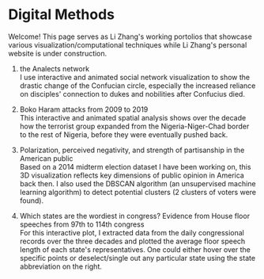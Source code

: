 # Digital Methods

Welcome! This page serves as Li Zhang's working portolios that showcase various visualization/computational techniques while Li Zhang's personal website is under construction.

1. the Analects network <br>
   I use interactive and animated social network visualization to show the drastic change of the Confucian circle, especially the increased reliance on disciples' connection to dukes and nobilities after Confucius died.

2. Boko Haram attacks from 2009 to 2019 <br>
   This interactive and animated spatial analysis shows over the decade how the terrorist group expanded from the Nigeria-Niger-Chad border to the rest of Nigeria, before they were eventually pushed back. 

3. Polarization, perceived negativity, and strength of partisanship in the American public <br>
   Based on a 2014 midterm election dataset I have been working on, this 3D visualization reflects key dimensions of public opinion in America back then. I also used the DBSCAN algorithm (an unsupervised machine learning algorithm) to detect potential clusters (2 clusters of voters were found).

4. Which states are the wordiest in congress? Evidence from House floor speeches from 97th to 114th congress <br>
   For this interactive plot, I extracted data from the daily congressional records over the three decades and plotted the average floor speech length of each state's representatives. One could either hover over the specific points or deselect/single out any particular state using the state abbreviation on the right.

